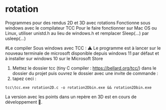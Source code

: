 # rotation
Programmes pour des rendus 2D et 3D avec rotations
Fonctionne sous windows avec le compilateur TCC
Pour le faire fonctionner sur Mac OS ou Linux, utiliser unistd.h au lieu de windows.h et remplacer Sleep(...) par usleep(...)

#Le compiler Sous windows avec TCC :
⚠ Le programme est à lancer sur le nouveau terminale de microsoft disponible depuis windows 11 par défaut et à installer sur windows 10 sur le Microsoft Store
1. Mettez le dossier tcc (tiny C compiler : https://bellard.org/tcc/) dans le dossier du projet puis ouvrez le dossier avec une invite de commande :
2. tapez ceci :

```batch
tcc\tcc.exe rotation2D.c -o rotation2Dbin.exe && rotation2Dbin.exe
```

La version avec les points dans un repère en 3D est en cours de développement 🤠.
